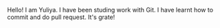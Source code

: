 Hello! 
I am Yuliya. I have been studing work with Git.
I have learnt how to commit and do pull request. It's grate!
